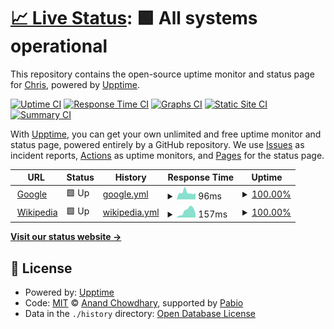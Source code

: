 # [📈 Live Status](https://demo.upptime.js.org): <!--live status--> **🟩 All systems operational**

This repository contains the open-source uptime monitor and status page for [Chris](https://chrivox.com), powered by [Upptime](https://github.com/upptime/upptime).

[![Uptime CI](https://github.com/Chrivox/status/workflows/Uptime%20CI/badge.svg)](https://github.com/Chrivox/status/actions?query=workflow%3A%22Uptime+CI%22)
[![Response Time CI](https://github.com/Chrivox/status/workflows/Response%20Time%20CI/badge.svg)](https://github.com/Chrivox/status/actions?query=workflow%3A%22Response+Time+CI%22)
[![Graphs CI](https://github.com/Chrivox/status/workflows/Graphs%20CI/badge.svg)](https://github.com/Chrivox/status/actions?query=workflow%3A%22Graphs+CI%22)
[![Static Site CI](https://github.com/Chrivox/status/workflows/Static%20Site%20CI/badge.svg)](https://github.com/Chrivox/status/actions?query=workflow%3A%22Static+Site+CI%22)
[![Summary CI](https://github.com/Chrivox/status/workflows/Summary%20CI/badge.svg)](https://github.com/Chrivox/status/actions?query=workflow%3A%22Summary+CI%22)

With [Upptime](https://upptime.js.org), you can get your own unlimited and free uptime monitor and status page, powered entirely by a GitHub repository. We use [Issues](https://github.com/Chrivox/status/issues) as incident reports, [Actions](https://github.com/Chrivox/status/actions) as uptime monitors, and [Pages](https://demo.upptime.js.org) for the status page.

<!--start: status pages-->
<!-- This summary is generated by Upptime (https://github.com/upptime/upptime) -->
<!-- Do not edit this manually, your changes will be overwritten -->
<!-- prettier-ignore -->
| URL | Status | History | Response Time | Uptime |
| --- | ------ | ------- | ------------- | ------ |
| <img alt="" src="https://icons.duckduckgo.com/ip3/www.google.com.ico" height="13"> [Google](https://www.google.com) | 🟩 Up | [google.yml](https://github.com/thedgden/status/commits/HEAD/history/google.yml) | <details><summary><img alt="Response time graph" src="./graphs/google/response-time-week.png" height="20"> 96ms</summary><br><a href="https://status.dgden.com/history/google"><img alt="Response time 90" src="https://img.shields.io/endpoint?url=https%3A%2F%2Fraw.githubusercontent.com%2Fthedgden%2Fstatus%2FHEAD%2Fapi%2Fgoogle%2Fresponse-time.json"></a><br><a href="https://status.dgden.com/history/google"><img alt="24-hour response time 87" src="https://img.shields.io/endpoint?url=https%3A%2F%2Fraw.githubusercontent.com%2Fthedgden%2Fstatus%2FHEAD%2Fapi%2Fgoogle%2Fresponse-time-day.json"></a><br><a href="https://status.dgden.com/history/google"><img alt="7-day response time 96" src="https://img.shields.io/endpoint?url=https%3A%2F%2Fraw.githubusercontent.com%2Fthedgden%2Fstatus%2FHEAD%2Fapi%2Fgoogle%2Fresponse-time-week.json"></a><br><a href="https://status.dgden.com/history/google"><img alt="30-day response time 90" src="https://img.shields.io/endpoint?url=https%3A%2F%2Fraw.githubusercontent.com%2Fthedgden%2Fstatus%2FHEAD%2Fapi%2Fgoogle%2Fresponse-time-month.json"></a><br><a href="https://status.dgden.com/history/google"><img alt="1-year response time 90" src="https://img.shields.io/endpoint?url=https%3A%2F%2Fraw.githubusercontent.com%2Fthedgden%2Fstatus%2FHEAD%2Fapi%2Fgoogle%2Fresponse-time-year.json"></a></details> | <details><summary><a href="https://status.dgden.com/history/google">100.00%</a></summary><a href="https://status.dgden.com/history/google"><img alt="All-time uptime 100.00%" src="https://img.shields.io/endpoint?url=https%3A%2F%2Fraw.githubusercontent.com%2Fthedgden%2Fstatus%2FHEAD%2Fapi%2Fgoogle%2Fuptime.json"></a><br><a href="https://status.dgden.com/history/google"><img alt="24-hour uptime 100.00%" src="https://img.shields.io/endpoint?url=https%3A%2F%2Fraw.githubusercontent.com%2Fthedgden%2Fstatus%2FHEAD%2Fapi%2Fgoogle%2Fuptime-day.json"></a><br><a href="https://status.dgden.com/history/google"><img alt="7-day uptime 100.00%" src="https://img.shields.io/endpoint?url=https%3A%2F%2Fraw.githubusercontent.com%2Fthedgden%2Fstatus%2FHEAD%2Fapi%2Fgoogle%2Fuptime-week.json"></a><br><a href="https://status.dgden.com/history/google"><img alt="30-day uptime 100.00%" src="https://img.shields.io/endpoint?url=https%3A%2F%2Fraw.githubusercontent.com%2Fthedgden%2Fstatus%2FHEAD%2Fapi%2Fgoogle%2Fuptime-month.json"></a><br><a href="https://status.dgden.com/history/google"><img alt="1-year uptime 100.00%" src="https://img.shields.io/endpoint?url=https%3A%2F%2Fraw.githubusercontent.com%2Fthedgden%2Fstatus%2FHEAD%2Fapi%2Fgoogle%2Fuptime-year.json"></a></details>
| <img alt="" src="https://icons.duckduckgo.com/ip3/en.wikipedia.org.ico" height="13"> [Wikipedia](https://en.wikipedia.org) | 🟩 Up | [wikipedia.yml](https://github.com/thedgden/status/commits/HEAD/history/wikipedia.yml) | <details><summary><img alt="Response time graph" src="./graphs/wikipedia/response-time-week.png" height="20"> 157ms</summary><br><a href="https://status.dgden.com/history/wikipedia"><img alt="Response time 149" src="https://img.shields.io/endpoint?url=https%3A%2F%2Fraw.githubusercontent.com%2Fthedgden%2Fstatus%2FHEAD%2Fapi%2Fwikipedia%2Fresponse-time.json"></a><br><a href="https://status.dgden.com/history/wikipedia"><img alt="24-hour response time 80" src="https://img.shields.io/endpoint?url=https%3A%2F%2Fraw.githubusercontent.com%2Fthedgden%2Fstatus%2FHEAD%2Fapi%2Fwikipedia%2Fresponse-time-day.json"></a><br><a href="https://status.dgden.com/history/wikipedia"><img alt="7-day response time 157" src="https://img.shields.io/endpoint?url=https%3A%2F%2Fraw.githubusercontent.com%2Fthedgden%2Fstatus%2FHEAD%2Fapi%2Fwikipedia%2Fresponse-time-week.json"></a><br><a href="https://status.dgden.com/history/wikipedia"><img alt="30-day response time 149" src="https://img.shields.io/endpoint?url=https%3A%2F%2Fraw.githubusercontent.com%2Fthedgden%2Fstatus%2FHEAD%2Fapi%2Fwikipedia%2Fresponse-time-month.json"></a><br><a href="https://status.dgden.com/history/wikipedia"><img alt="1-year response time 149" src="https://img.shields.io/endpoint?url=https%3A%2F%2Fraw.githubusercontent.com%2Fthedgden%2Fstatus%2FHEAD%2Fapi%2Fwikipedia%2Fresponse-time-year.json"></a></details> | <details><summary><a href="https://status.dgden.com/history/wikipedia">100.00%</a></summary><a href="https://status.dgden.com/history/wikipedia"><img alt="All-time uptime 100.00%" src="https://img.shields.io/endpoint?url=https%3A%2F%2Fraw.githubusercontent.com%2Fthedgden%2Fstatus%2FHEAD%2Fapi%2Fwikipedia%2Fuptime.json"></a><br><a href="https://status.dgden.com/history/wikipedia"><img alt="24-hour uptime 100.00%" src="https://img.shields.io/endpoint?url=https%3A%2F%2Fraw.githubusercontent.com%2Fthedgden%2Fstatus%2FHEAD%2Fapi%2Fwikipedia%2Fuptime-day.json"></a><br><a href="https://status.dgden.com/history/wikipedia"><img alt="7-day uptime 100.00%" src="https://img.shields.io/endpoint?url=https%3A%2F%2Fraw.githubusercontent.com%2Fthedgden%2Fstatus%2FHEAD%2Fapi%2Fwikipedia%2Fuptime-week.json"></a><br><a href="https://status.dgden.com/history/wikipedia"><img alt="30-day uptime 100.00%" src="https://img.shields.io/endpoint?url=https%3A%2F%2Fraw.githubusercontent.com%2Fthedgden%2Fstatus%2FHEAD%2Fapi%2Fwikipedia%2Fuptime-month.json"></a><br><a href="https://status.dgden.com/history/wikipedia"><img alt="1-year uptime 100.00%" src="https://img.shields.io/endpoint?url=https%3A%2F%2Fraw.githubusercontent.com%2Fthedgden%2Fstatus%2FHEAD%2Fapi%2Fwikipedia%2Fuptime-year.json"></a></details>

<!--end: status pages-->

[**Visit our status website →**](https://demo.upptime.js.org)

## 📄 License

- Powered by: [Upptime](https://github.com/upptime/upptime)
- Code: [MIT](./LICENSE) © [Anand Chowdhary](https://anandchowdhary.com), supported by [Pabio](https://pabio.com)
- Data in the `./history` directory: [Open Database License](https://opendatacommons.org/licenses/odbl/1-0/)
